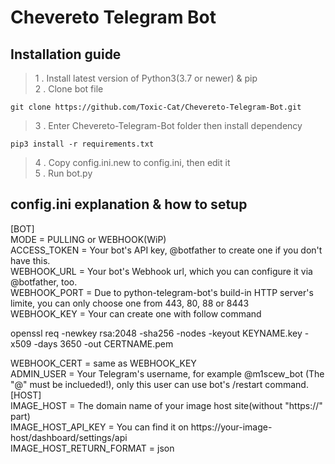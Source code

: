 # Chevereto Telegram Bot   
## Installation guide   
> 1 . Install latest version of Python3(3.7 or newer) & pip   
> 2 . Clone bot file

    git clone https://github.com/Toxic-Cat/Chevereto-Telegram-Bot.git

> 3 . Enter Chevereto-Telegram-Bot folder then install dependency

    pip3 install -r requirements.txt

> 4 . Copy config.ini.new to config.ini, then edit it   
> 5 . Run bot.py   
## config.ini explanation & how to setup   
[BOT]   
MODE = PULLING or WEBHOOK(WiP)   
ACCESS_TOKEN = Your bot's API key, @botfather to create one if you don't have this.  
WEBHOOK_URL = Your bot's Webhook url, which you can configure it via @botfather, too.   
WEBHOOK_PORT = Due to python-telegram-bot's build-in HTTP server's limite, you can only choose one from 443, 80, 88 or 8443      
WEBHOOK_KEY = Your can create one with follow command    

   openssl req -newkey rsa:2048 -sha256 -nodes -keyout KEYNAME.key -x509 -days 3650 -out CERTNAME.pem    

WEBHOOK_CERT = same as WEBHOOK_KEY    
ADMIN_USER = Your Telegram's username, for example @m1scew_bot (The "@" must be inclueded!), only this user can use bot's /restart command.   
[HOST]   
IMAGE_HOST = The domain name of your image host site(without "https://" part)   
IMAGE_HOST_API_KEY = You can find it on https://your-image-host/dashboard/settings/api   
IMAGE_HOST_RETURN_FORMAT = json
